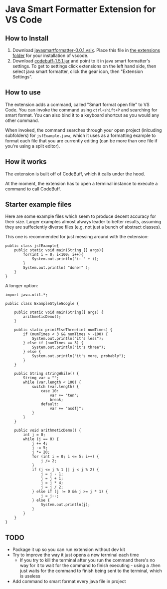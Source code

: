 # Java Smart Formatter Extension for VS Code

## How to Install
1. Download [javasmartformatter-0.0.1.vsix](javsmartformatter-0.0.1.vsix). Place this file in [the extensions folder](https://code.visualstudio.com/api/working-with-extensions/publishing-extension#your-extension-folder) for your installation of vscode.
2. Download [codebuff-1.5.1.jar](codebuff-1.5.1.jar) and point to it in java smart formatter's settings. To get to settings click extensions on the left hand side, then select java smart formatter, click the gear icon, then "Extension Settings".

## How to use
The extension adds a command, called "Smart format open file" to VS Code. You can invoke the command using `ctrl+shift+P` and searching for smart format. You can also bind it to a keyboard shortcut as you would any other command.

When invoked, the command searches through your open project (inlcuding subfolders) for `jsfExample.java`, which it uses as a formatting example to format each file that you are currently editing (can be more than one file if you're using a split editor).

## How it works
The extension is built off of CodeBuff, which it calls under the hood.

At the moment, the extension has to open a terminal instance to execute a command to call CodeBuff.

## Starter example files
Here are some example files which seem to produce decent accuracy for their size. Larger examples almost always leader to better results, assuming they are suffeciently diverse files (e.g. not just a bunch of abstract classes).

This one is recommended for just messing around with the extension:
```
public class jsfExample{
    public static void main(String [] args){
        for(int i = 0; i<100; i++){
            System.out.println("i: " + i);
        }
        System.out.println( "done!" );
    }
}
```

A longer option:
```
import java.util.*;

public class ExampleStyleGoogle {

    public static void main(String[] args) {
        arithmeticDemo();
    }

    public static printElseThree(int numTimes) {
        if (numTimes < 3 && numTimes > -100) {
            System.out.println("it's less");
        } else if (numTimes == 3) {
            System.out.println("it's three");
        } else {
            System.out.println("it's more, probably");
        }
    }

    public String stringWhile() {
        String var = "";
        while (var.length < 100) {
            switch (var.length) {
                case 10:
                    var += "ten";
                    break;
                default:
                    var += "asdfj";
            }
        }
    }

    public void arithmeticDemo() {
        int j = 0;
        while (j == 0) {
            j += 4;
            j -= 5;
            j *= 20;
            for (int i = 0; i <= 5; i++) {
                j /= 2;
            }
            if (j <= j % 1 || j < j % 2) {
                j = j - 1;
                j = j + 1;
                j = j * 4;
                j = j / 2;
            } else if (j != 0 && j >= j * 1) {
                j = j--;
            } else {
                System.out.println(j);
            }
        }
    }
}

```

## TODO
- Package it up so you can run extension without dev kit
- Try to improve the way it just opens a new terminal each time
    - If you try to kill the terminal after you run the command there's no way for it to wait for the command to finish executing - using a .then just waits for the command to finish being sent to the terminal, which is useless
- Add command to smart format every java file in project